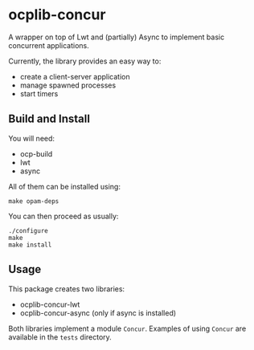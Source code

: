 # ocplib-concur

A wrapper on top of Lwt and (partially) Async to implement basic
concurrent applications.

Currently, the library provides an easy way to:
* create a client-server application
* manage spawned processes
* start timers

## Build and Install

You will need:
* ocp-build
* lwt
* async

All of them can be installed using:
```
make opam-deps
```

You can then proceed as usually:

```
./configure
make
make install
```

## Usage

This package creates two libraries:
* ocplib-concur-lwt
* ocplib-concur-async (only if async is installed)

Both libraries implement a module `Concur`. Examples of using
`Concur` are available in the `tests` directory.

